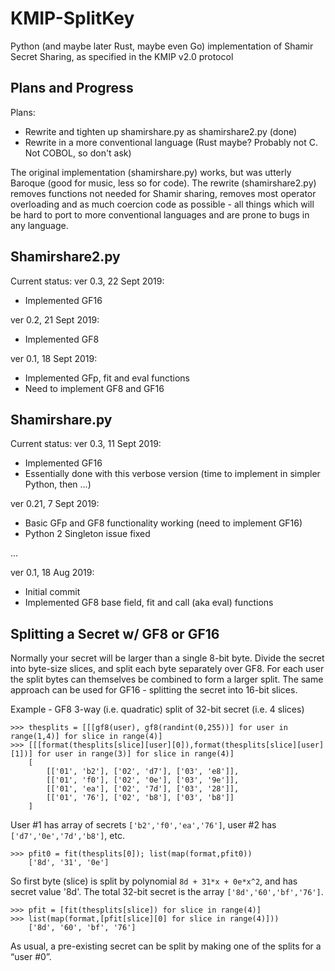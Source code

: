 # KMIP-SplitKey
Python (and maybe later Rust, maybe even Go) implementation of Shamir Secret Sharing, as specified in the KMIP v2.0 protocol

## Plans and Progress

Plans:
   * Rewrite and tighten up shamirshare.py as shamirshare2.py (done)
   * Rewrite in a more conventional language (Rust maybe? Probably not C.  Not COBOL, so don't ask)
   
The original implementation (shamirshare.py) works, but was utterly Baroque (good for music, less so for code).
The rewrite (shamirshare2.py) removes functions not needed for Shamir sharing, removes most operator overloading
and as much coercion code as possible - all things which will be hard to port to more conventional
languages and are prone to bugs in any language.

## Shamirshare2.py

Current status: ver 0.3, 22 Sept 2019:
   * Implemented GF16

ver 0.2, 21 Sept 2019:
   * Implemented GF8

ver 0.1, 18 Sept 2019:
   * Implemented GFp, fit and eval functions
   * Need to implement GF8 and GF16

## Shamirshare.py

Current status: ver 0.3, 11 Sept 2019:
   * Implemented GF16
   * Essentially done with this verbose version (time to implement in simpler Python, then ...)
   
ver 0.21, 7 Sept 2019:
   * Basic GFp and GF8 functionality working (need to implement GF16)
   * Python 2 Singleton issue fixed
   
...

ver 0.1, 18 Aug 2019:
   * Initial commit
   * Implemented GF8 base field, fit and call (aka eval) functions
   
## Splitting a Secret w/ GF8 or GF16

Normally your secret will be larger than a single 8-bit byte.  Divide the secret into byte-size slices, and split each byte separately over GF8.  For each user the split bytes can themselves be combined to form a larger split.  The same approach can be used for GF16 - splitting the secret into 16-bit slices.

Example - GF8 3-way (i.e. quadratic) split of 32-bit secret (i.e. 4 slices)
```
>>> thesplits = [[[gf8(user), gf8(randint(0,255))] for user in range(1,4)] for slice in range(4)]
>>> [[[format(thesplits[slice][user][0]),format(thesplits[slice][user][1])] for user in range(3)] for slice in range(4)] 
    [
        [['01', 'b2'], ['02', 'd7'], ['03', 'e8']], 
        [['01', 'f0'], ['02', '0e'], ['03', '9e']], 
        [['01', 'ea'], ['02', '7d'], ['03', '28']], 
        [['01', '76'], ['02', 'b8'], ['03', 'b8']]
    ]
```
User #1 has array of secrets ```['b2','f0','ea','76']```, user #2 has ```['d7','0e','7d','b8']```, etc.
```
>>> pfit0 = fit(thesplits[0]); list(map(format,pfit0))
    ['8d', '31', '0e']
```
So first byte (slice) is split by polynomial ```8d + 31*x + 0e*x^2```, and has secret value '8d'. The total 32-bit secret is the array ```['8d','60','bf','76']```.
```
>>> pfit = [fit(thesplits[slice]) for slice in range(4)] 
>>> list(map(format,[pfit[slice][0] for slice in range(4)]))
    ['8d', '60', 'bf', '76']
```
As usual, a pre-existing secret can be split by making one of the splits for a “user #0”.

